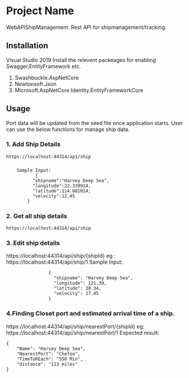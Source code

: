 # Project Name

WebAPIShipManagement: Rest API for shipmanagement/tracking.

## Installation

Visual Studio 2019 
Install the relevent packeages for enabling Swagger,EntityFramework etc.
1. Swashbuckle.AspNetCore
2. Newtonsoft.Json
3. Microsoft.AspNetCore.Identity.EntityFrameworkCore

## Usage
Port data will be updated from the seed file once application starts.
User can use the below functions for manage ship data.
### 1. Add Ship Details
    https://localhost:44314/api/ship
###
        Sample Input:
               {
              "shipname":"Harvey Deep Sea",
              "longitude":22.339914,
              "latitude":114.881014,
              "velocity":12.45
            }
### 2. Get all ship details
```
https://localhost:44314/api/ship
``` 
### 3. Edit ship details
https://localhost:44314/api/ship/{shipId}
 eg : https://localhost:44314/api/ship/1
Sample Input:
```
                {
                  "shipname": "Harvey Deep Sea",
                  "longitude": 121.39,
                  "latitude": 38.34,
                  "velocity": 17.45
                }
```

### 4.Finding Closet port and estimated arrival time of a ship.
https://localhost:44314/api/ship/nearestPort/{shipId}
eg: https://localhost:44314/api/ship/nearestPort/1
Expected result:
```
{
    "Name": "Harvey Deep Sea",
    "NearestPort": "Chefoo",
    "TimeToREach": "550 Min",
    "distance": "113 miles"
}
```









